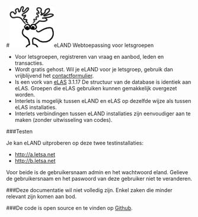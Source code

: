 #<img src="img/eland-w200.png" width="120">eLAND
Webtoepassing voor letsgroepen

* Voor letsgroepen, registreren van vraag en aanbod, leden en transacties.
* Wordt gratis gehost. Wil je eLAND voor je letsgroep, gebruik dan vrijblijvend het <a href="http://hosting.letsa.net">contactformulier</a>.
* Is een vork van [eLAS](http://www.elasproject.org) 3.1.17 De structuur van de database is identiek aan eLAS. Groepen die eLAS gebruiken kunnen gemakkelijk overgezet worden. 
* Interlets is mogelijk tussen eLAND en eLAS op dezelfde wijze als tussen eLAS installaties.
* Interlets verbindingen tussen eLAND installaties zijn eenvoudiger aan te maken (zonder uitwisseling van codes).

###Testen

Je kan eLAND uitproberen op deze twee testinstallaties:

* http://a.letsa.net
* http://b.letsa.net

Voor beide is de gebruikersnaam admin en het wachtwoord eland. Gelieve de gebruikersnaam en het paswoord van deze gebruiker niet te veranderen.


###Deze documentatie
wil niet volledig zijn. Enkel zaken die minder relevant zijn komen aan bod.

###De code
is open source en te vinden op [Github](https://github.com/eeemarv/eland).
